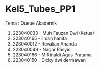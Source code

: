 # Kel5_Tubes_PP1
  Tema : Queue Akademik
  1. 223040033 - Muh Fauzan Dwi (Ketua)
  2. 223040165 - ilman hanifa
  3. 223040012 - Revalian Ananda
  4. 223040049 - Nagar Rasyid
  5. 223040166 - M Rinaldi Agus Pratama
  6. 223040150 - Dicky dwi dermawan
